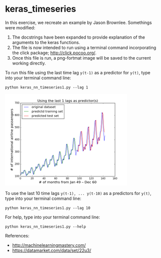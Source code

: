 # keras_timeseries

In this exercise, we recreate an example by Jason Brownlee. Somethings were modified:

1. The docstrings have been expanded to provide explanation of the arguments to the keras functions.
2. The file is now intended to run using a terminal command incorporating the click package; http://click.pocoo.org/.
3. Once this file is run, a png-fortmat image will be saved to the current working directly.


To run this file using the last time lag `y(t-1)` as a predictor for `y(t)`, type into your terminal command line:
```
python keras_nn_timeseries1.py --lag 1
```
<img src="https://github.com/frogstar-world-b/keras_timeseries/blob/master/lag1.png" width="400">

To use the last 10 time lags `y(t-1), ... y(t-10)` as a predictors for `y(t)`, type into your terminal command line:
```
python keras_nn_timeseries1.py --lag 10
```

For help, type into your terminal command line:
```
python keras_nn_timeseries1.py --help
```


References:
* http://machinelearningmastery.com/ 
* https://datamarket.com/data/set/22u3/
